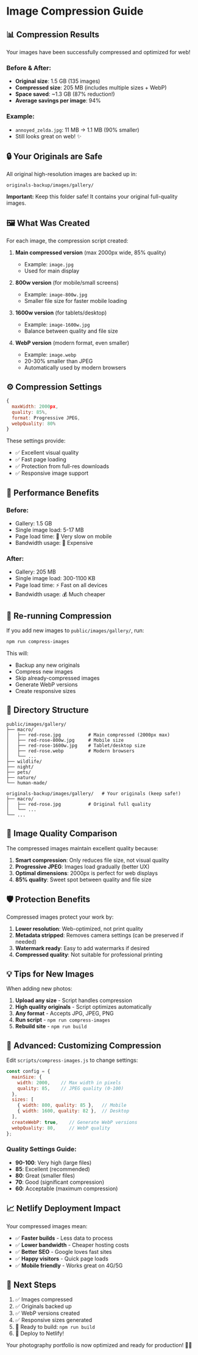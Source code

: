 # Image Compression Guide

## 📊 Compression Results

Your images have been successfully compressed and optimized for web!

### Before & After:
- **Original size**: 1.5 GB (135 images)
- **Compressed size**: 205 MB (includes multiple sizes + WebP)
- **Space saved**: ~1.3 GB (87% reduction!)
- **Average savings per image**: 94%

### Example:
- `annoyed_zelda.jpg`: 11 MB → 1.1 MB (90% smaller)
- Still looks great on web! ✨

## 🔒 Your Originals are Safe

All original high-resolution images are backed up in:
```
originals-backup/images/gallery/
```

**Important:** Keep this folder safe! It contains your original full-quality images.

## 🖼️ What Was Created

For each image, the compression script created:

1. **Main compressed version** (max 2000px wide, 85% quality)
   - Example: `image.jpg`
   - Used for main display

2. **800w version** (for mobile/small screens)
   - Example: `image-800w.jpg`
   - Smaller file size for faster mobile loading

3. **1600w version** (for tablets/desktop)
   - Example: `image-1600w.jpg`
   - Balance between quality and file size

4. **WebP version** (modern format, even smaller)
   - Example: `image.webp`
   - 20-30% smaller than JPEG
   - Automatically used by modern browsers

## ⚙️ Compression Settings

```javascript
{
  maxWidth: 2000px,
  quality: 85%,
  format: Progressive JPEG,
  webpQuality: 80%
}
```

These settings provide:
- ✅ Excellent visual quality
- ✅ Fast page loading
- ✅ Protection from full-res downloads
- ✅ Responsive image support

## 🚀 Performance Benefits

### Before:
- Gallery: 1.5 GB
- Single image load: 5-17 MB
- Page load time: 🐌 Very slow on mobile
- Bandwidth usage: 💸 Expensive

### After:
- Gallery: 205 MB
- Single image load: 300-1100 KB
- Page load time: ⚡ Fast on all devices
- Bandwidth usage: 💰 Much cheaper

## 🔄 Re-running Compression

If you add new images to `public/images/gallery/`, run:

```bash
npm run compress-images
```

This will:
- Backup any new originals
- Compress new images
- Skip already-compressed images
- Generate WebP versions
- Create responsive sizes

## 📁 Directory Structure

```
public/images/gallery/
├── macro/
│   ├── red-rose.jpg          # Main compressed (2000px max)
│   ├── red-rose-800w.jpg     # Mobile size
│   ├── red-rose-1600w.jpg    # Tablet/desktop size
│   ├── red-rose.webp         # Modern browsers
│   └── ...
├── wildlife/
├── night/
├── pets/
├── nature/
└── human-made/

originals-backup/images/gallery/   # Your originals (keep safe!)
├── macro/
│   ├── red-rose.jpg          # Original full quality
│   └── ...
└── ...
```

## 🎨 Image Quality Comparison

The compressed images maintain excellent quality because:

1. **Smart compression**: Only reduces file size, not visual quality
2. **Progressive JPEG**: Images load gradually (better UX)
3. **Optimal dimensions**: 2000px is perfect for web displays
4. **85% quality**: Sweet spot between quality and file size

## 🛡️ Protection Benefits

Compressed images protect your work by:

1. **Lower resolution**: Web-optimized, not print quality
2. **Metadata stripped**: Removes camera settings (can be preserved if needed)
3. **Watermark ready**: Easy to add watermarks if desired
4. **Compressed quality**: Not suitable for professional printing

## 💡 Tips for New Images

When adding new photos:

1. **Upload any size** - Script handles compression
2. **High quality originals** - Script optimizes automatically
3. **Any format** - Accepts JPG, JPEG, PNG
4. **Run script** - `npm run compress-images`
5. **Rebuild site** - `npm run build`

## 🔧 Advanced: Customizing Compression

Edit `scripts/compress-images.js` to change settings:

```javascript
const config = {
  mainSize: {
    width: 2000,    // Max width in pixels
    quality: 85,    // JPEG quality (0-100)
  },
  sizes: [
    { width: 800, quality: 85 },   // Mobile
    { width: 1600, quality: 82 },  // Desktop
  ],
  createWebP: true,    // Generate WebP versions
  webpQuality: 80,     // WebP quality
};
```

### Quality Settings Guide:
- **90-100**: Very high (large files)
- **85**: Excellent (recommended)
- **80**: Great (smaller files)
- **70**: Good (significant compression)
- **60**: Acceptable (maximum compression)

## 📈 Netlify Deployment Impact

Your compressed images mean:

- ✅ **Faster builds** - Less data to process
- ✅ **Lower bandwidth** - Cheaper hosting costs
- ✅ **Better SEO** - Google loves fast sites
- ✅ **Happy visitors** - Quick page loads
- ✅ **Mobile friendly** - Works great on 4G/5G

## 🎯 Next Steps

1. ✅ Images compressed
2. ✅ Originals backed up
3. ✅ WebP versions created
4. ✅ Responsive sizes generated
5. 🚀 Ready to build: `npm run build`
6. 🚀 Deploy to Netlify!

Your photography portfolio is now optimized and ready for production! 📸✨
